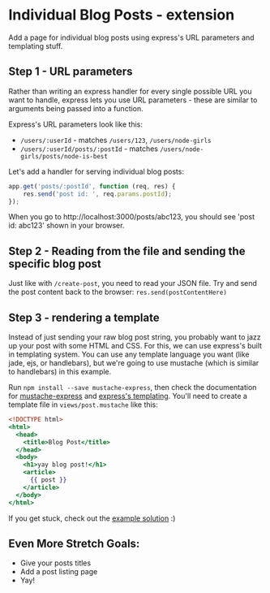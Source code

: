 # Individual Blog Posts - extension

Add a page for individual blog posts using express's URL parameters and templating stuff.

## Step 1 - URL parameters

Rather than writing an express handler for every single possible URL you want to handle, express
lets you use URL parameters - these are similar to arguments being passed into a function.

Express's URL parameters look like this:

- `/users/:userId` - matches `/users/123`, `/users/node-girls`
- `/users/:userId/posts/:postId` - matches `/users/node-girls/posts/node-is-best`

Let's add a handler for serving individual blog posts:

```js
app.get('posts/:postId', function (req, res) {
    res.send('post id: ', req.params.postId);
});
```

When you go to http://localhost:3000/posts/abc123, you should see 'post id: abc123' shown in your browser.

## Step 2 - Reading from the file and sending the specific blog post

Just like with `/create-post`, you need to read your JSON file. Try and send the post content back to
the browser: `res.send(postContentHere)`

## Step 3 - rendering a template

Instead of just sending your raw blog post string, you probably want to jazz up your post with some
HTML and CSS. For this, we can use express's built in templating system. You can use any template
language you want (like jade, ejs, or handlebars), but we're going to use mustache (which is similar
to handlebars) in this example.

Run `npm install --save mustache-express`, then check the documentation for [mustache-express](https://www.npmjs.com/package/mustache-express)
and [express's templating](http://expressjs.com/en/guide/using-template-engines.html). You'll need to
create a template file in `views/post.mustache` like this:

```mustache
<!DOCTYPE html>
<html>
  <head>
    <title>Blog Post</title>
  </head>
  <body>
    <h1>yay blog post!</h1>
    <article>
      {{ post }}
    </article>
  </body>
</html>
```

If you get stuck, check out the [example solution](https://github.com/node-girls/express-workshop-complete/tree/templating) :)

## Even More Stretch Goals:
- Give your posts titles
- Add a post listing page
- Yay!
